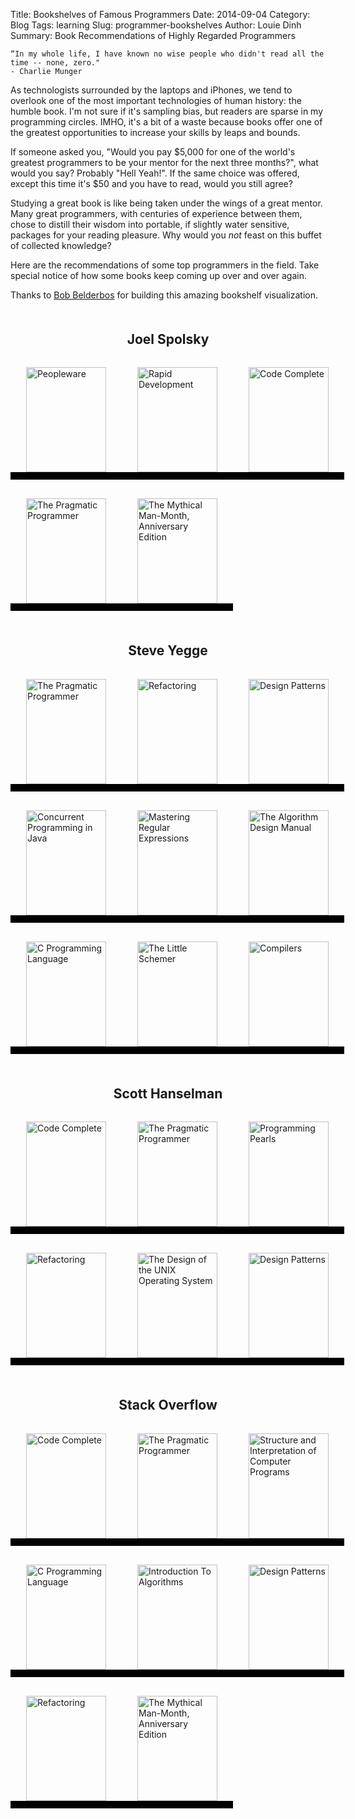 Title: Bookshelves of Famous Programmers
Date: 2014-09-04
Category: Blog
Tags: learning
Slug: programmer-bookshelves
Author: Louie Dinh
Summary: Book Recommendations of Highly Regarded Programmers

    “In my whole life, I have known no wise people who didn't read all the time -- none, zero."
    - Charlie Munger

As technologists surrounded by the laptops and iPhones, we tend to overlook one of the most important technologies of human history: the humble book. I'm not sure if it's
sampling bias, but readers are sparse in my programming circles. IMHO, it's a bit of a waste because books offer one of the greatest opportunities to increase your
skills by leaps and bounds.

If someone asked you, "Would you pay $5,000 for one of the world's greatest programmers to be your mentor for the next three months?", what would you say? Probably "Hell Yeah!". 
If the same choice was offered, except this time it's $50 and you have to read, would you still agree? 

Studying a great book is like being taken under the wings of a great mentor. Many great programmers, with centuries of experience between them, chose to distill their 
wisdom into portable, if slightly water sensitive, packages for your reading pleasure. Why would you *not* feast on this buffet of collected knowledge? 

Here are the recommendations of some top programmers in the field. Take special notice of how some books keep coming up over and over again.

Thanks to [Bob Belderbos](http://bobbelderbos.com) for building this amazing bookshelf visualization.

<div style="margin: 50px 50px 15px 50px;">
<h2 style="text-align: center">Joel Spolsky</h2>
</div>

<ul class="shelf" style="list-style-type: none;padding: 0px;margin: 0px;width: 600px;">
<li style="height: 168px;width: 128px;float: left;padding: 0 25px;margin: 15px 0;border-bottom: 12px solid black;"><a href="http://www.amazon.com/gp/search/ref=sr_adv_b/?search-alias=stripbooks&field-title=Peopleware"><img src="http://bks9.books.google.com/books?id=TVQUAAAAQBAJ&printsec=frontcover&img=1&zoom=1&edge=curl&source=gbs_api" alt="Peopleware" style="height: 168px;width: 128px;"></a></li>
<li style="height: 168px;width: 128px;float: left;padding: 0 25px;margin: 15px 0;border-bottom: 12px solid black;"><a href="http://www.amazon.com/gp/search/ref=sr_adv_b/?search-alias=stripbooks&field-title=Rapid Development"><img src="http://bks6.books.google.com/books?id=nbrae6-9XWAC&printsec=frontcover&img=1&zoom=1&edge=curl&source=gbs_api" alt="Rapid Development" style="height: 168px;width: 128px;"></a></li>
<li style="height: 168px;width: 128px;float: left;padding: 0 25px;margin: 15px 0;border-bottom: 12px solid black;"><a href="http://www.amazon.com/gp/search/ref=sr_adv_b/?search-alias=stripbooks&field-title=Code Complete"><img src="http://bks1.books.google.com/books?id=3JfE7TGUwvgC&printsec=frontcover&img=1&zoom=1&source=gbs_api" alt="Code Complete" style="height: 168px;width: 128px;"></a></li>
<li style="height: 168px;width: 128px;float: left;padding: 0 25px;margin: 15px 0;border-bottom: 12px solid black;"><a href="http://www.amazon.com/gp/search/ref=sr_adv_b/?search-alias=stripbooks&field-title=The Pragmatic Programmer"><img src="http://bks2.books.google.com/books?id=5wBQEp6ruIAC&printsec=frontcover&img=1&zoom=1&edge=curl&source=gbs_api" alt="The Pragmatic Programmer" style="height: 168px;width: 128px;"></a></li>
<li style="height: 168px;width: 128px;float: left;padding: 0 25px;margin: 15px 0;border-bottom: 12px solid black;"><a href="http://www.amazon.com/gp/search/ref=sr_adv_b/?search-alias=stripbooks&field-title=The Mythical Man-Month, Anniversary Edition"><img src="http://bks4.books.google.com/books?id=Yq35BY5Fk3gC&printsec=frontcover&img=1&zoom=1&edge=curl&source=gbs_api" alt="The Mythical Man-Month, Anniversary Edition" style="height: 168px;width: 128px;"></a></li>
</ul>

<p class="clear" style="clear: both;">

<div style="margin: 50px 50px 15px 50px;">
<h2 style="text-align: center">Steve Yegge</h2>
</div>

<ul class="shelf" style="list-style-type: none;padding: 0px;margin: 0px;width: 600px;">
<li style="height: 168px;width: 128px;float: left;padding: 0 25px;margin: 15px 0;border-bottom: 12px solid black;"><a href="http://www.amazon.com/gp/search/ref=sr_adv_b/?search-alias=stripbooks&field-title=The Pragmatic Programmer"><img src="http://bks2.books.google.com/books?id=5wBQEp6ruIAC&printsec=frontcover&img=1&zoom=1&edge=curl&source=gbs_api" alt="The Pragmatic Programmer" style="height: 168px;width: 128px;"></a></li>
<li style="height: 168px;width: 128px;float: left;padding: 0 25px;margin: 15px 0;border-bottom: 12px solid black;"><a href="http://www.amazon.com/gp/search/ref=sr_adv_b/?search-alias=stripbooks&field-title=Refactoring"><img src="http://bks1.books.google.com/books?id=HmrDHwgkbPsC&printsec=frontcover&img=1&zoom=1&edge=curl&source=gbs_api" alt="Refactoring" style="height: 168px;width: 128px;"></a></li>
<li style="height: 168px;width: 128px;float: left;padding: 0 25px;margin: 15px 0;border-bottom: 12px solid black;"><a href="http://www.amazon.com/gp/search/ref=sr_adv_b/?search-alias=stripbooks&field-title=Design Patterns"><img src="http://bks7.books.google.com/books?id=6oHuKQe3TjQC&printsec=frontcover&img=1&zoom=1&edge=curl&source=gbs_api" alt="Design Patterns" style="height: 168px;width: 128px;"></a></li>
<li style="height: 168px;width: 128px;float: left;padding: 0 25px;margin: 15px 0;border-bottom: 12px solid black;"><a href="http://www.amazon.com/gp/search/ref=sr_adv_b/?search-alias=stripbooks&field-title=Concurrent Programming in Java"><img src="http://bks9.books.google.com/books?id=-x1S4neCSOYC&printsec=frontcover&img=1&zoom=1&edge=curl&source=gbs_api" alt="Concurrent Programming in Java" style="height: 168px;width: 128px;"></a></li>
<li style="height: 168px;width: 128px;float: left;padding: 0 25px;margin: 15px 0;border-bottom: 12px solid black;"><a href="http://www.amazon.com/gp/search/ref=sr_adv_b/?search-alias=stripbooks&field-title=Mastering Regular Expressions"><img src="http://bks3.books.google.com/books?id=sshKXlr32-AC&printsec=frontcover&img=1&zoom=1&edge=curl&source=gbs_api" alt="Mastering Regular Expressions" style="height: 168px;width: 128px;"></a></li>
<li style="height: 168px;width: 128px;float: left;padding: 0 25px;margin: 15px 0;border-bottom: 12px solid black;"><a href="http://www.amazon.com/gp/search/ref=sr_adv_b/?search-alias=stripbooks&field-title=The Algorithm Design Manual"><img src="http://bks8.books.google.com/books?id=7XUSn0IKQEgC&printsec=frontcover&img=1&zoom=1&edge=curl&source=gbs_api" alt="The Algorithm Design Manual" style="height: 168px;width: 128px;"></a></li>
<li style="height: 168px;width: 128px;float: left;padding: 0 25px;margin: 15px 0;border-bottom: 12px solid black;"><a href="http://www.amazon.com/gp/search/ref=sr_adv_b/?search-alias=stripbooks&field-title=C Programming Language"><img src="http://bks0.books.google.com/books?id=Yi5FI5QcdmYC&printsec=frontcover&img=1&zoom=1&source=gbs_api" alt="C Programming Language" style="height: 168px;width: 128px;"></a></li>
<li style="height: 168px;width: 128px;float: left;padding: 0 25px;margin: 15px 0;border-bottom: 12px solid black;"><a href="http://www.amazon.com/gp/search/ref=sr_adv_b/?search-alias=stripbooks&field-title=The Little Schemer"><img src="http://bks6.books.google.com/books?id=xyO-KLexVnMC&printsec=frontcover&img=1&zoom=1&edge=curl&source=gbs_api" alt="The Little Schemer" style="height: 168px;width: 128px;"></a></li>
<li style="height: 168px;width: 128px;float: left;padding: 0 25px;margin: 15px 0;border-bottom: 12px solid black;"><a href="http://www.amazon.com/gp/search/ref=sr_adv_b/?search-alias=stripbooks&field-title=Compilers"><img src="http://bks0.books.google.com/books?id=NTIrAAAAQBAJ&printsec=frontcover&img=1&zoom=1&edge=curl&source=gbs_api" alt="Compilers" style="height: 168px;width: 128px;"></a></li>
</ul>
</p><p class="clear" style="clear: both;">

<div style="margin: 50px 50px 15px 50px;">
<h2 style="text-align: center">Scott Hanselman</h2>
</div>

<ul class="shelf" style="list-style-type: none;padding: 0px;margin: 0px;width: 600px;">
<li style="height: 168px;width: 128px;float: left;padding: 0 25px;margin: 15px 0;border-bottom: 12px solid black;"><a href="http://www.amazon.com/gp/search/ref=sr_adv_b/?search-alias=stripbooks&field-title=Code Complete"><img src="http://bks1.books.google.com/books?id=3JfE7TGUwvgC&printsec=frontcover&img=1&zoom=1&source=gbs_api" alt="Code Complete" style="height: 168px;width: 128px;"></a></li>
<li style="height: 168px;width: 128px;float: left;padding: 0 25px;margin: 15px 0;border-bottom: 12px solid black;"><a href="http://www.amazon.com/gp/search/ref=sr_adv_b/?search-alias=stripbooks&field-title=The Pragmatic Programmer"><img src="http://bks2.books.google.com/books?id=5wBQEp6ruIAC&printsec=frontcover&img=1&zoom=1&edge=curl&source=gbs_api" alt="The Pragmatic Programmer" style="height: 168px;width: 128px;"></a></li>
<li style="height: 168px;width: 128px;float: left;padding: 0 25px;margin: 15px 0;border-bottom: 12px solid black;"><a href="http://www.amazon.com/gp/search/ref=sr_adv_b/?search-alias=stripbooks&field-title=Programming Pearls"><img src="http://bks7.books.google.com/books?id=kse_7qbWbjsC&printsec=frontcover&img=1&zoom=1&edge=curl&source=gbs_api" alt="Programming Pearls" style="height: 168px;width: 128px;"></a></li>
<li style="height: 168px;width: 128px;float: left;padding: 0 25px;margin: 15px 0;border-bottom: 12px solid black;"><a href="http://www.amazon.com/gp/search/ref=sr_adv_b/?search-alias=stripbooks&field-title=Refactoring"><img src="http://bks1.books.google.com/books?id=HmrDHwgkbPsC&printsec=frontcover&img=1&zoom=1&edge=curl&source=gbs_api" alt="Refactoring" style="height: 168px;width: 128px;"></a></li>
<li style="height: 168px;width: 128px;float: left;padding: 0 25px;margin: 15px 0;border-bottom: 12px solid black;"><a href="http://www.amazon.com/gp/search/ref=sr_adv_b/?search-alias=stripbooks&field-title=The Design of the UNIX Operating System"><img src="http://bks4.books.google.com/books?id=BxZpQgAACAAJ&printsec=frontcover&img=1&zoom=1&source=gbs_api" alt="The Design of the UNIX Operating System" style="height: 168px;width: 128px;"></a></li>
<li style="height: 168px;width: 128px;float: left;padding: 0 25px;margin: 15px 0;border-bottom: 12px solid black;"><a href="http://www.amazon.com/gp/search/ref=sr_adv_b/?search-alias=stripbooks&field-title=Design Patterns"><img src="http://bks7.books.google.com/books?id=6oHuKQe3TjQC&printsec=frontcover&img=1&zoom=1&edge=curl&source=gbs_api" alt="Design Patterns" style="height: 168px;width: 128px;"></a></li>
</ul>
</p><p class="clear" style="clear: both;">

<div style="margin: 50px 50px 15px 50px;">
<h2 style="text-align: center">Stack Overflow</h2>
</div>

<ul class="shelf" style="list-style-type: none;padding: 0px;margin: 0px;width: 600px;">
<li style="height: 168px;width: 128px;float: left;padding: 0 25px;margin: 15px 0;border-bottom: 12px solid black;"><a href="http://www.amazon.com/gp/search/ref=sr_adv_b/?search-alias=stripbooks&field-title=Code Complete"><img src="http://bks1.books.google.com/books?id=3JfE7TGUwvgC&printsec=frontcover&img=1&zoom=1&source=gbs_api" alt="Code Complete" style="height: 168px;width: 128px;"></a></li>
<li style="height: 168px;width: 128px;float: left;padding: 0 25px;margin: 15px 0;border-bottom: 12px solid black;"><a href="http://www.amazon.com/gp/search/ref=sr_adv_b/?search-alias=stripbooks&field-title=The Pragmatic Programmer"><img src="http://bks2.books.google.com/books?id=5wBQEp6ruIAC&printsec=frontcover&img=1&zoom=1&edge=curl&source=gbs_api" alt="The Pragmatic Programmer" style="height: 168px;width: 128px;"></a></li>
<li style="height: 168px;width: 128px;float: left;padding: 0 25px;margin: 15px 0;border-bottom: 12px solid black;"><a href="http://www.amazon.com/gp/search/ref=sr_adv_b/?search-alias=stripbooks&field-title=Structure and Interpretation of Computer Programs"><img src="http://bks7.books.google.com/books?id=6QOXQgAACAAJ&printsec=frontcover&img=1&zoom=1&source=gbs_api" alt="Structure and Interpretation of Computer Programs" style="height: 168px;width: 128px;"></a></li>
<li style="height: 168px;width: 128px;float: left;padding: 0 25px;margin: 15px 0;border-bottom: 12px solid black;"><a href="http://www.amazon.com/gp/search/ref=sr_adv_b/?search-alias=stripbooks&field-title=C Programming Language"><img src="http://bks0.books.google.com/books?id=Yi5FI5QcdmYC&printsec=frontcover&img=1&zoom=1&source=gbs_api" alt="C Programming Language" style="height: 168px;width: 128px;"></a></li>
<li style="height: 168px;width: 128px;float: left;padding: 0 25px;margin: 15px 0;border-bottom: 12px solid black;"><a href="http://www.amazon.com/gp/search/ref=sr_adv_b/?search-alias=stripbooks&field-title=Introduction To Algorithms"><img src="http://bks0.books.google.com/books?id=NLngYyWFl_YC&printsec=frontcover&img=1&zoom=1&edge=curl&source=gbs_api" alt="Introduction To Algorithms" style="height: 168px;width: 128px;"></a></li>
<li style="height: 168px;width: 128px;float: left;padding: 0 25px;margin: 15px 0;border-bottom: 12px solid black;"><a href="http://www.amazon.com/gp/search/ref=sr_adv_b/?search-alias=stripbooks&field-title=Design Patterns"><img src="http://bks7.books.google.com/books?id=6oHuKQe3TjQC&printsec=frontcover&img=1&zoom=1&edge=curl&source=gbs_api" alt="Design Patterns" style="height: 168px;width: 128px;"></a></li>
<li style="height: 168px;width: 128px;float: left;padding: 0 25px;margin: 15px 0;border-bottom: 12px solid black;"><a href="http://www.amazon.com/gp/search/ref=sr_adv_b/?search-alias=stripbooks&field-title=Refactoring"><img src="http://bks1.books.google.com/books?id=HmrDHwgkbPsC&printsec=frontcover&img=1&zoom=1&edge=curl&source=gbs_api" alt="Refactoring" style="height: 168px;width: 128px;"></a></li>
<li style="height: 168px;width: 128px;float: left;padding: 0 25px;margin: 15px 0;border-bottom: 12px solid black;"><a href="http://www.amazon.com/gp/search/ref=sr_adv_b/?search-alias=stripbooks&field-title=The Mythical Man-Month, Anniversary Edition"><img src="http://bks4.books.google.com/books?id=Yq35BY5Fk3gC&printsec=frontcover&img=1&zoom=1&edge=curl&source=gbs_api" alt="The Mythical Man-Month, Anniversary Edition" style="height: 168px;width: 128px;"></a></li>
</ul>
</p><p class="clear" style="clear: both;"></p>
